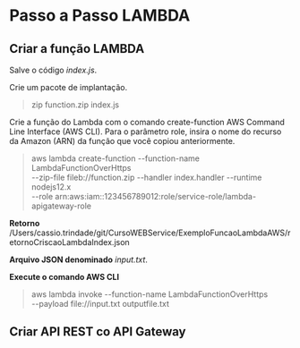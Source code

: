 # Passo a Passo LAMBDA

## Criar a função LAMBDA

Salve o código *index.js*.

Crie um pacote de implantação.

>zip function.zip index.js

Crie a função do Lambda com o comando create-function AWS Command Line Interface (AWS CLI). Para o parâmetro role, insira o nome do recurso da Amazon (ARN) da função que você copiou anteriormente.

> aws lambda create-function --function-name LambdaFunctionOverHttps \
--zip-file fileb://function.zip --handler index.handler --runtime nodejs12.x \
--role arn:aws:iam::123456789012:role/service-role/lambda-apigateway-role

**Retorno**
/Users/cassio.trindade/git/CursoWEBService/ExemploFuncaoLambdaAWS/retornoCriscaoLambdaIndex.json

**Arquivo JSON  denominado** *input.txt*.

**Execute o comando  AWS CLI**

>aws lambda invoke --function-name LambdaFunctionOverHttps \
--payload file://input.txt outputfile.txt

## Criar  API REST co API Gateway
